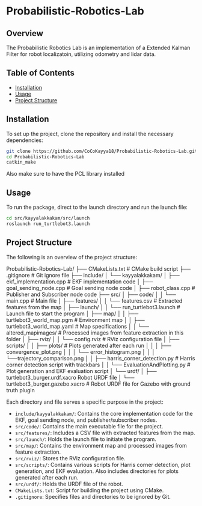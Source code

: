 # Probabilistic-Robotics-Lab

## Overview
The Probabilistic Robotics Lab is an implementation of a Extended Kalman Filter for robot localizatoin, utilizing odometry and lidar data. 

## Table of Contents
- [Installation](#installation)
- [Usage](#usage)
- [Project Structure](#project-structure)

## Installation
To set up the project, clone the repository and install the necessary dependencies:

```bash
git clone https://github.com/CoCoKayya18/Probabilistic-Robotics-Lab.git
cd Probabilistic-Robotics-Lab
catkin_make
```
Also make sure to have the PCL library installed

## Usage
To run the package, direct to the launch directory and run the launch file:

```bash
cd src/kayyalakkakam/src/launch
roslaunch run_turtlebot3.launch
```

## Project Structure
The following is an overview of the project structure:

Probabilistic-Robotics-Lab/
├── CMakeLists.txt # CMake build script
├── .gitignore # Git ignore file
├── include/
│ └── kayyalakkakam/
│ ├── ekf_implementation.cpp # EKF implementation code
│ ├── goal_sending_node.cpp # Goal sending node code
│ ├── robot_class.cpp # Publisher and Subscriber node code
├── src/
│ ├── code/
│ │ └── main.cpp # Main file
│ ├── features/
│ │ └── features.csv # Extracted features from the map
│ ├── launch/
│ │ └── run_turtlebot3.launch # Launch file to start the program
│ ├── map/
│ │ ├── turtlebot3_world_map.pgm # Environment map
│ │ ├── turtlebot3_world_map.yaml # Map specifications
│ │ └── altered_mapimages/ # Processed images from feature extraction in this folder
│ ├── rviz/
│ │ └── config.rviz # RViz configuration file
│ ├── scripts/
│ │ ├── plots/ # Plots generated after each run
│ │ │ ├── convergence_plot.png
│ │ │ └── error_histogram.png
│ │ │ └──trajectory_comparison.png
│ │ ├── harris_corner_detection.py # Harris corner detection script with trackbars
│ │ └── EvaluationAndPlotting.py # Plot generation and EKF evaluation script
│ └── urdf/
│ ├── turtlebot3_burger.urdf.xacro Robot URDF file
│ └── turtlebot3_burger.gazebo.xacro # Robot URDF file for Gazebo with ground truth plugin

Each directory and file serves a specific purpose in the project:

- `include/kayyalakkakam/`: Contains the core implementation code for the EKF, goal sending node, and publisher/subscriber nodes.
- `src/code/`: Contains the main executable file for the project.
- `src/features/`: Includes a CSV file with extracted features from the map.
- `src/launch/`: Holds the launch file to initiate the program.
- `src/map/`: Contains the environment map and processed images from feature extraction.
- `src/rviz/`: Stores the RViz configuration file.
- `src/scripts/`: Contains various scripts for Harris corner detection, plot generation, and EKF evaluation. Also includes directories for plots generated after each run.
- `src/urdf/`: Holds the URDF file of the robot.
- `CMakeLists.txt`: Script for building the project using CMake.
- `.gitignore`: Specifies files and directories to be ignored by Git.

